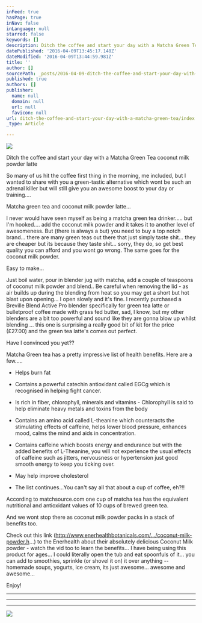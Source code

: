 ```yaml
---
inFeed: true
hasPage: true
inNav: false
inLanguage: null
starred: false
keywords: []
description: Ditch the coffee and start your day with a Matcha Green Tea coconut milk powder latte
datePublished: '2016-04-09T13:45:17.148Z'
dateModified: '2016-04-09T13:44:59.981Z'
title: ''
author: []
sourcePath: _posts/2016-04-09-ditch-the-coffee-and-start-your-day-with-a-matcha-green-tea.md
published: true
authors: []
publisher:
  name: null
  domain: null
  url: null
  favicon: null
url: ditch-the-coffee-and-start-your-day-with-a-matcha-green-tea/index.html
_type: Article

---
```

![](https://s3-us-west-2.amazonaws.com/the-grid-img/p/841f121a3de2eb4e183706fcd92bd7d5e410b87b.jpg)

Ditch the coffee and start your day with a Matcha Green Tea coconut milk powder latte

So many of us hit the coffee first thing in the morning, me included, but I wanted to share with you a green-tastic alternative which wont be such an adrenal killer but will still give you an awesome boost to your day or training....

Matcha green tea and coconut milk powder latte...

I never would have seen myself as being a matcha green tea drinker..... but I'm hooked.... add the coconut milk powder and it takes it to another level of awesomeness. But (there is always a but) you need to buy a top notch brand... there are many green teas out there that just simply taste shit... they are cheaper but its because they taste shit... sorry, they do, so get best quality you can afford and you wont go wrong. The same goes for the coconut milk powder.

Easy to make...

Just boil water, pour in blender jug with matcha, add a couple of teaspoons of coconut milk powder and blend.. Be careful when removing the lid - as air builds up during the blending from heat so you may get a short but hot blast upon opening... I open slowly and it's fine. I recently purchased a Breville Blend Active Pro blender specifically for green tea latte or bulletproof coffee made with grass fed butter, sad, I know, but my other blenders are a bit too powerful and sound like they are gonna blow up whilst blending ... this one is surprising a really good bit of kit for the price (£27.00) and the green tea latte's comes out perfect.

Have I convinced you yet??

Matcha Green tea has a pretty impressive list of health benefits. Here are a few.....

- Helps burn fat

- Contains a powerful catechin antioxidant called EGCg which is recognised in helping fight cancer.

- Is rich in fiber, chlorophyll, minerals and vitamins - Chlorophyll is said to help eliminate heavy metals and toxins from the body

- Contains an amino acid called L-theanine which counteracts the stimulating effects of caffeine, helps lower blood pressure, enhances mood, calms the mind and aids in concentration.

- Contains caffeine which boosts energy and endurance but with the added benefits of L-Theanine, you will not experience the usual effects of caffeine such as jitters, nervousness or hypertension just good smooth energy to keep you ticking over.

- May help improve cholesterol

- The list continues...You can't say all that about a cup of coffee, eh?!!

According to matchsource.com one cup of matcha tea has the equivalent nutritional and antioxidant values of 10 cups of brewed green tea.

And we wont stop there as coconut milk powder packs in a stack of benefits too.

Check out this link (http://www.enerhealthbotanicals.com/.../coconut-milk-powder.h...) to the Enerhealth about their absolutely delicious Coconut Milk powder - watch the vid too to learn the benefits... I have being using this product for ages... I could literally open the tub and eat spoonfuls of it... you can add to smoothies, sprinkle (or shovel it on) it over anything -- homemade soups, yogurts, ice cream, its just awesome... awesome and awesome...

Enjoy!

****

  
  
****

  
  
****

![](https://the-grid-user-content.s3-us-west-2.amazonaws.com/1484fec7-40af-4419-8d6c-1c5a21ec3ed8.jpg)